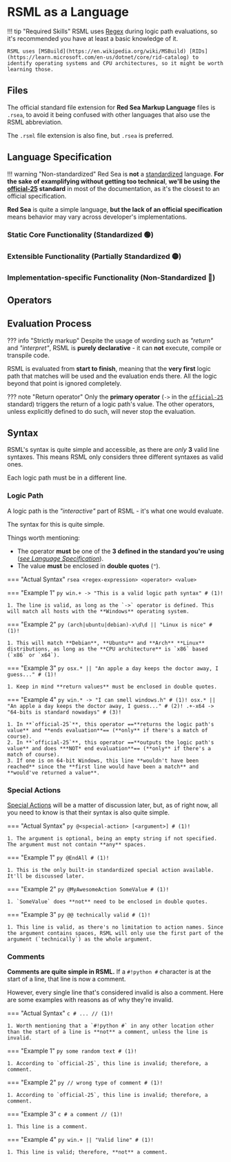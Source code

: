 # RSML as a Language
!!! tip "Required Skills"
    RSML uses [Regex](https://en.wikipedia.org/wiki/Regular_expression) during logic path evaluations, so it's recommended you have at least a basic knowledge of it.
        
    RSML uses [MSBuild](https://en.wikipedia.org/wiki/MSBuild) [RIDs](https://learn.microsoft.com/en-us/dotnet/core/rid-catalog) to identify operating systems and CPU architectures, so it might be worth learning those.

<!-- Start with what's simpler, finish with what's tougher -->

## Files
The official standard file extension for **Red Sea Markup Language** files is `.rsea`, to avoid it being confused with other languages that also use the RSML abbreviation.

The `.rsml` file extension is also fine, but `.rsea` is preferred.

## Language Specification
!!! warning "Non-standardized"
    Red Sea is **not** a [standardized](standards/index.md) language. **For the sake of examplifying without getting too technical**, **we'll be using the [**official-25**](standards/official25.md) standard** in most of the documentation, as it's the closest to an official specification.

**Red Sea** is quite a simple language, **but the lack of an official specification** means behavior may vary across developer's implementations.

### Static Core Functionality (Standardized :green_circle:)

### Extensible Functionality (Partially Standardized :yellow_circle:)

### Implementation-specific Functionality (Non-Standardized :red_circle:)

## Operators

<!-- TODO: do this -->
<!-- wonderful comment -->

## Evaluation Process
??? info "Strictly markup"
    Despite the usage of wording such as _"return"_ and _"interpret"_, RSML is **purely declarative** - it can **not** execute, compile or transpile code.

RSML is evaluated from **start to finish**, meaning that the **very first** logic path that matches will be used and the evaluation ends there. All the logic beyond that point is ignored completely.

??? note "Return operator"
    Only the **primary operator** (`->` in the [`official-25`](standards/official25.md) standard) triggers the return of a logic path's value. The other operators, unless explicitly defined to do such, will never stop the evaluation.



## Syntax
RSML's syntax is quite simple and accessible, as there are _only_ **3** valid line syntaxes. This means RSML only considers three different syntaxes as valid ones.

Each logic path must be in a different line.

### Logic Path
A logic path is the _"interactive"_ part of RSML - it's what one would evaluate.

The syntax for this is quite simple.

Things worth mentioning:

* The operator **must** be one of the **3 defined in the standard you're using** ([*see Language Specification*](#language-specification)).
* The value **must** be enclosed in **double quotes** (`"`).

=== "Actual Syntax"
    ```rsea
    <regex-expression> <operator> <value>
    ```

=== "Example 1"
    ```py
    win.+ -> "This is a valid logic path syntax" # (1)!
    ```

    1. The line is valid, as long as the `->` operator is defined. This will match all hosts with the **Windows** operating system.

=== "Example 2"
    ```py
    (arch|ubuntu|debian)-x\d\d || "Linux is nice" # (1)!
    ```

    1. This will match **Debian**, **Ubuntu** and **Arch** **Linux** distributions, as long as the **CPU architecture** is `x86` based (`x86` or `x64`).

=== "Example 3"
    ```py
    osx.* || "An apple a day keeps the doctor away, I guess..." # (1)!
    ```

    1. Keep in mind **return values** must be enclosed in double quotes.

=== "Example 4"
    ```py
    win.* -> "I can smell windows.h" # (1)!
    osx.* || "An apple a day keeps the doctor away, I guess..." # (2)!
    .+-x64 -> "64-bits is standard nowadays" # (3)!
    ```

    1. In **`official-25`**, this operator ==**returns the logic path's value** and **ends evaluation**== (**only** if there's a match of course).
    2. In **`official-25`**, this operator ==**outputs the logic path's value** and does ***NOT* end evaluation**== (**only** if there's a match of course).
    3. If one is on 64-bit Windows, this line **wouldn't have been reached** since the **first line would have been a match** and **would've returned a value**.


### Special Actions
[Special Actions](behaviors.md) will be a matter of discussion later, but, as of right now, all you need to know is that their syntax is also quite simple.

=== "Actual Syntax"
    ```py
    @<special-action> [<argument>] # (1)!
    ```

    1. The argument is optional, being an empty string if not specified. The argument must not contain **any** spaces.

=== "Example 1"
    ```py
    @EndAll # (1)!
    ```

    1. This is the only built-in standardized special action available. It'll be discussed later.

=== "Example 2"
    ```py
    @MyAwesomeAction SomeValue # (1)!
    ```

    1. `SomeValue` does **not** need to be enclosed in double quotes.

=== "Example 3"
    ```py
    @@ technically valid # (1)!
    ```

    1. This line is valid, as there's no limitation to action names. Since the argument contains spaces, RSML will only use the first part of the argument (`technically`) as the whole argument.

### Comments
**Comments are quite simple in RSML.** If a `#!python #` character is at the start of a line, that line is now a comment.

However, every single line that's considered invalid is also a comment. Here are some examples with reasons as of why they're invalid.

=== "Actual Syntax"
    ```c
    # ... // (1)!
    ```

    1. Worth mentioning that a `#!python #` in any other location other than the start of a line is **not** a comment, unless the line is invalid.

=== "Example 1"
    ```py
    some random text # (1)!
    ```

    1. According to `official-25`, this line is invalid; therefore, a comment.

=== "Example 2"
    ```py
    // wrong type of comment # (1)!
    ```

    1. According to `official-25`, this line is invalid; therefore, a comment.

=== "Example 3"
    ```c
    # a comment // (1)!
    ```

    1. This line is a comment.

=== "Example 4"
    ```py
    win.+ || "Valid line" # (1)!
    ```

    1. This line is valid; therefore, **not** a comment.
